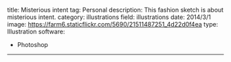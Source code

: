 title: Misterious intent
tag: Personal
description: This fashion sketch is about misterious intent.
category: illustrations
field: illustrations
date: 2014/3/1
image: https://farm6.staticflickr.com/5690/21511487251_4d22d0f4ea
type: Illustration
software:
- Photoshop
---
